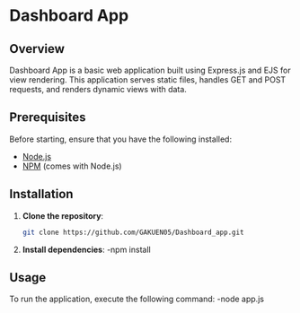 # Dashboard App

## Overview

Dashboard App is a basic web application built using Express.js and EJS for view rendering. This application serves static files, handles GET and POST requests, and renders dynamic views with data.

## Prerequisites

Before starting, ensure that you have the following installed:

- [Node.js](https://nodejs.org/)
- [NPM](https://www.npmjs.com/) (comes with Node.js)

## Installation

1. **Clone the repository**:
   ```sh
   git clone https://github.com/GAKUEN05/Dashboard_app.git
2. **Install dependencies**:
-npm install

## Usage

To run the application, execute the following command:
-node app.js
